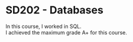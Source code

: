 # SD202 - Databases

In this course, I worked in SQL. <br>
I achieved the maximum grade A+ for this course. 
